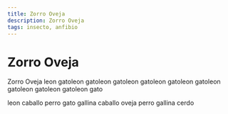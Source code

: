 ```yaml
---
title: Zorro Oveja
description: Zorro Oveja
tags: insecto, anfibio
---
```


# Zorro Oveja

Zorro Oveja leon gatoleon gatoleon gatoleon gatoleon gatoleon gatoleon gatoleon gatoleon gatoleon gato

leon caballo perro gato gallina caballo oveja perro gallina cerdo